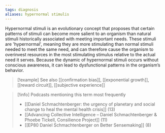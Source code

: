 ```yaml
---
tags: diagnosis
aliases: hypernormal stimulis
---
```


Hypernormal stimuli is an evolutionary concept that proposes that certain patterns of stimuli can become more salient to an organism than natural stimuli historically associated with meeting important needs. These stimuli are 'hypernormal', meaning they are more stimulating than normal stimuli needed to meet the same need, and can therefore cause the organism to overinvest resources in the most stimulating stimulus relative to the actual need it serves. Because the dynamic of hypernormal stimuli occurs without conscious awareness, it can lead to dysfunctional patterns in the organism’s behavior.

> [!example] See also
> [[confirmation bias]], [[exponential growth]], [[reward circuit]], [[subjective experience]]

> [!info] Podcasts mentioning this term most frequently
> * [[Daniel Schmachtenberger: the urgency of planetary and social change to heal the mental health crisis]] (13)
> * [[Advancing Collective Intelligence – Daniel Schmachtenberger & Phoebe Tickell, Consilience Project]] (11)
> * [[EP80 Daniel Schmachtenberger on Better Sensemaking]] (8)